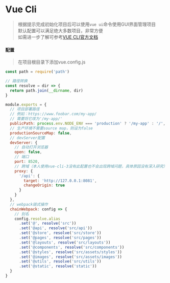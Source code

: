 # Vue Cli

> 根据提示完成初始化项目后可以使用```vue ui```命令使用GUI界面管理项目  
> 默认配置可以满足绝大多数项目，非常方便  
> 如需进一步了解可参考[VUE CLI官方文档](https://cli.vuejs.org/zh/guide/)  

#### 配置

> 在项目根目录下添加vue.config.js

```javascript
const path = require('path')

// 路径转换
const resolve = dir => {
  return path.join(__dirname, dir)
}

module.exports = {
  // 项目部署路径
  // 例如：https://www.foobar.com/my-app/
  // 需要将它改为'/my-app/'
  publicPath: process.env.NODE_ENV === 'production' ? '/my-app' : '/',
  // 生产环境不需要source map，则设为false
  productionSourceMap: false,
  // devServer配置
  devServer: {
    // 自动打开浏览器
    open: false,
    // 端口
    port: 8520,
    // 跨域（本人使用vue-cli-3没有此配置也不会出现跨域问题，具体原因没有深入研究）
    proxy: {
      '/api': {
        target: 'http://127.0.0.1:8081',
        changeOrigin: true
      }
    }
  },
  // webpack链式操作
  chainWebpack: config => {
    // 别名
    config.resolve.alias
      .set('@', resolve('src'))
      .set('@api', resolve('src/api'))
      .set('@store', resolve('src/store'))
      .set('@pages', resolve('src/pages'))
      .set('@layouts', resolve('src/layouts'))
      .set('@components', resolve('src/components'))
      .set('@styles', resolve('src/assets/styles'))
      .set('@images', resolve('src/assets/images'))
      .set('@utils', resolve('src/utils'))
      .set('@static', resolve('static'))
  }
}
````
